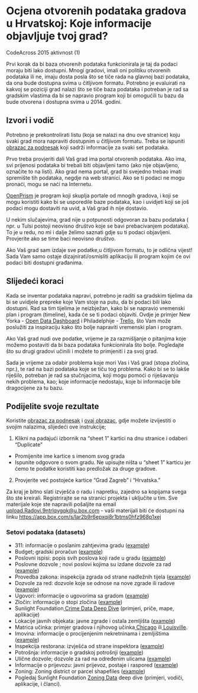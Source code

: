 Ocjena otvorenih podataka gradova u Hrvatskoj: Koje informacije objavljuje tvoj grad?
=============================

CodeAcross 2015 aktivnost (1)

Prvi korak da bi baza otvorenih podataka funkcionirala je taj da podaci moraju biti lako dostupni. Mnogi gradovi, imali oni politiku otvorenih podataka ili ne, imaju dosta posla što se tiče rada na glavnoj bazi podataka, da ona bude dostupna svima u čitljivom formatu. Potrebno je evaluirati na kakvoj se poziciji grad nalazi što se tiče baza podataka i potreban je rad sa gradskim vlastima da bi se napravio program koji bi omogućili tu bazu da bude otvorena i dostupna svima u 2014. godini.


Izvori i vodič
--------------

Potrebno je prekontrolirati listu (koja se nalazi na dnu ove stranice) koju svaki grad mora napraviti dostupnim u čitljivom formatu. Treba se ispuniti [obrazac za podnesak](http://www.google.com/url?q=http%3A%2F%2Fhr-city.census.okfn.org&sa=D&sntz=1&usg=AFQjCNGBp-BuN0Pdy4493pZ3WlFomhnY3Q) koji sadrži informacije za svaki set podataka.

Prvo treba provjeriti dali Vaš grad ima portal otvorenih podataka. Ako ima, svi prijenosi podataka bi trebali biti objavljeni tamo (ako nije objavljeno, označite to na listi). Ako grad nema portal, grad bi svejedno trebao imati spremište tih podataka, negdje na web stranici. Ako se ti podaci ne mogu pronaći, mogu se naći na Internetu.

[OpenPrism](http://www.google.com/url?q=http%3A%2F%2Fopenprism.thomaslevine.com%2F&sa=D&sntz=1&usg=AFQjCNF9r0mYPgxacj0FBNjButHWG6dfuw) je program koji skuplja portale od mnogih gradova, i koji se mogu koristiti kako bi se usporedile baze podataka, kao i uvidjeti koji se još podaci mogu dostaviti na uvid, a Vaš grad ih nije dostavio.

U nekim slučajevima, grad nije u potpunosti odgovoran za bazu podataka ( npr. u Tulsi postoji neovisno društvo koje se bavi prebacivanjem podataka). To je u redu, no mi i dalje želimo saznati gdje su ti podaci objavljeni. Provjerite ako se time baci neovisno društvo.

Ako Vaš grad sam izdaje sve podatke,u čitljivom formatu, to je odlična vijest! Sada Vam samo ostaje dizajnirati/osmisliti aplikaciju ili program kojim će ovi podaci biti dostupni građanima.

Slijedeći koraci
----------------

Kada se inventar podataka napravi, potrebno je raditi sa gradskim tijelima da bi se uvidjele prepreke koje Vam stoje na putu, da bi podaci bili lako dostupni. Rad sa tim tijelima je neizbježan, kako bi se napravio vremenski plan i program (timeline), kada će se ti podaci objaviti. Ovdje je primjer New Yorka - [Open Data Dashboard](https://www.google.com/url?q=https%3A%2F%2Fdata.cityofnewyork.us%2Fdashboard&sa=D&sntz=1&usg=AFQjCNHTzobclr40yvwhoq9-5t8iGZ1GUQ) i Philadelphije - [Trello](https://www.google.com/url?q=https%3A%2F%2Ftrello.com%2Fb%2FiUUy84lK%2Fcity-of-philadelphia-open-data-pipeline&sa=D&sntz=1&usg=AFQjCNFmtRJz50_n5PZ6JK_2ZD07W5rImg), što Vam može poslužiti za inspiraciju kako što bolje napraviti vremenski plan i program.

Ako Vaš grad nudi ove podatke, vrijeme je za razmišljanje o pitanjima koje možemo postaviti da bi baza podataka funkcionirala što bolje. Pogledajte što su drugi gradovi učinili i možete to primjeniti i za svoj grad.

Sada je vrijeme za odabir problema koje mori Vas i Vaš grad (stopa zločina, npr.), te rad na bazi podataka koje se tiču tog problema. Kako bi se to lakše riješilo, potreban je rad sa stučnjacima, koji mogu pomoći o riješavanju nekih problema, kao; koje informacije nedostaju, koje bi informacije bile dragocijene za tu bazu.

Podijelite svoje rezultate
--------------------------

Koristite [obrazac za podnesak](http://www.google.com/url?q=http%3A%2F%2Fhr-city.census.okfn.org&sa=D&sntz=1&usg=AFQjCNGBp-BuN0Pdy4493pZ3WlFomhnY3Q) i [ovaj obrazac](https://docs.google.com/spreadsheets/d/1ppSAVbfV8nxrAWMS5ggL3qBiZwZhGDTALH1XxL7YoHA/edit#gid=3), gdje možete izvijestiti o svojim nalazima, slijedeći ove instrukcije;

1. Klikni na padajući izbornik na “sheet 1” kartici na dnu stranice i odaberi “Duplicate”

-   Promijenite ime kartice s imenom svog grada
-   Ispunite odgovore o svom gradu. Ne upisujte ništa u “sheet 1” karticu jer ćemo te podatke koristiti kao predložak za druge gradove.

2. Provjerite već postojeće kartice “Grad Zagreb” i “Hrvatska.”

Za kraj je bitno slati izvješća o radu i napretku, zajedno sa kopijama svega što ste kreirali. Registrirajte se na stranici projekta i uključite u tim. Sve materijale koje ste napravili pošaljite na email upload.Radovi.9ntrlqvgqk@u.box.com - vaši materijali biti će dostupni na linku https://app.box.com/s/lar2b9r6epxqi8r1btms0hfz968p1xej

### Setovi podataka (datasets)

-   311: informacije o poslanim zahtjevima gradu ([example](https://www.google.com/url?q=https%3A%2F%2Fdata.sfgov.org%2FService-Requests-311-%2FCase-Data-from-San-Francisco-311%2Fvw6y-z8j6&sa=D&sntz=1&usg=AFQjCNF1A4Ny1ZUB4eU9Klj1dmCQ1sOUUA))
-   Budget; gradski proračun ([example](https://www.google.com/url?q=https%3A%2F%2Fdata.cityofchicago.org%2FAdministration-Finance%2FBudget-2014-Budget-Recommendations-Appropriations%2Fkpej-ig3k&sa=D&sntz=1&usg=AFQjCNEpnSmthGG5NbO6eKqGu3O5vIOpEQ))
-   Poslovni ispisi: popis svih poslova koji rade u gradu ([example](https://www.google.com/url?q=https%3A%2F%2Fdata.sfgov.org%2FBusiness-and-Economic-Development%2FBusinesses-Registered-In-San-Francisco-Active-Loca%2Fg8m3-pdis&sa=D&sntz=1&usg=AFQjCNFypB6Y5_DftsXnm_hyiaOl7aT-wQ))
-   Poslovne dozvole ; novi poslovi kojima su izdane dozvole za rad ([example](https://www.google.com/url?q=https%3A%2F%2Fdata.cityofchicago.org%2FCommunity-Economic-Development%2FBusiness-Licenses%2Fr5kz-chrr&sa=D&sntz=1&usg=AFQjCNEMw_V6gmmu5funVJ72RURaakzUMg))
-   Provedba zakona: inspekcija zgrada od strane nadležnih tijela ([example](https://www.google.com/url?q=https%3A%2F%2Fdata.sfgov.org%2FPublic-Health%2FHousing-Code-Violations-San-Francisco-CA%2F739v-w6y3&sa=D&sntz=1&usg=AFQjCNG69JCeFY49Msd43dpsN2rhxjmwLA))
-   Dozvole za red: dozvole koje se odnose na nove zgrade ili radove ([example](http://www.google.com/url?q=http%3A%2F%2Fportal.louisvilleky.gov%2Fdataset%2Fpermit-data&sa=D&sntz=1&usg=AFQjCNHJfc6o3JdaENJhB7nDSTxrLnQfBw))
-   Ugovori: informacije o ugovorima sa gradom ([example](https://www.google.com/url?q=https%3A%2F%2Fdata.cityofchicago.org%2FAdministration-Finance%2FContracts%2Frsxa-ify5&sa=D&sntz=1&usg=AFQjCNFLf6Q8iu7JQqyJe5wVIqXi7oDWug))
-   Zločin: informacije o stopi zločina ([example](http://www.google.com/url?q=http%3A%2F%2Fwww.opendataphilly.org%2Fopendata%2Fresource%2F215%2Fphiladelphia-police-part-one-crime-incidents%2F&sa=D&sntz=1&usg=AFQjCNG1hFsk8G9MewlKPVy4KV1WnYHauQ))
-   Sunlight Foundation[ Crime Data Deep Dive](http://www.google.com/url?q=http%3A%2F%2Fsunlightfoundation.com%2Fpolicy%2Fmunicipal_crime%2F&sa=D&sntz=1&usg=AFQjCNF_n7T_aUcGbKi-Ag-MIQ74fEqfiA) (primjeri, priče, mape, aplikacije)
-   Lokacije javnih objekata: javne zgrade i ostala zemljišta ([example](http://www.google.com/url?q=http%3A%2F%2Fwww.opendataphilly.org%2Fopendata%2Fresource%2F252%2Fcity-building-locations%2F&sa=D&sntz=1&usg=AFQjCNEMN-GTyF34KGBXuP4ui1FixkaMpA))
-   Matrica učinka: primjer gradova i njihovog učinka[ Chicago](http://www.google.com/url?q=http%3A%2F%2Fwww.cityofchicago.org%2Fcity%2Fen%2Fnarr%2Ffoia%2Fkey_performance_indicators0%2Fcity_management_benchmarks.html&sa=D&sntz=1&usg=AFQjCNFW7Drlxv9lQ9LBv7dBQLUS87OHSA) ili[ Louisville](http://www.google.com/url?q=http%3A%2F%2Flouiestat.louisvilleky.gov%2F&sa=D&sntz=1&usg=AFQjCNFP9ldwbC_lqBYE4UrGlt49T8n7Vg).
-   Imovina: informacije o procijenjenim nekretninama i zemljištima ([example](https://www.google.com/url?q=https%3A%2F%2Fdata.sfgov.org%2FProperty%2FSan-Francisco-Property-Assessment-Roll-FY1213-Q4%2F23jf-fjsw&sa=D&sntz=1&usg=AFQjCNHge6vvgQ7SJc0jt39RMnSWi3sxag))
-   Inspekcija restorana: izvješća od strane inspektora ([example](https://www.google.com/url?q=https%3A%2F%2Fdata.cityofchicago.org%2FHealth-Human-Services%2FFood-Inspections%2F4ijn-s7e5&sa=D&sntz=1&usg=AFQjCNHMtX3DpnFMT9oVrg-W4PX2ABNofQ))
-   Potrošnja: informacije o gradskoj potrošnji ([example](http://www.google.com/url?q=http%3A%2F%2Fportal.louisvilleky.gov%2Fdataset%2Fexpenditures-data&sa=D&sntz=1&usg=AFQjCNF4abrqKM0iM824uySdWGxxkTEBVw))
-   Ulične dozvole; dozvole za rad na određenim ulicama ([example](https://www.google.com/url?q=https%3A%2F%2Fdata.cityofchicago.org%2FTransportation%2FStreet-Closure-Permits-Current%2Favwc-kf7i&sa=D&sntz=1&usg=AFQjCNFQrCAwqOZGSZHWtkyYkA8QMD96wA))
-   Informacije o prijevozu: javni prijevoz, postaje i raspored ([example](http://www.google.com/url?q=http%3A%2F%2Fwww.opendataphilly.org%2Fopendata%2Fresource%2F101%2Fsepta-bus-and-rail-routes-and-times%2F&sa=D&sntz=1&usg=AFQjCNEDh-hpdAxOFY79ShOl3wrfNxfnlA))
-   Zoning: Zoning district or parcel shapefiles ([example](https://www.google.com/url?q=https%3A%2F%2Fdata.cityofchicago.org%2FCommunity-Economic-Development%2FBoundaries-Zoning-Districts-KML%2Fuati-b8hh&sa=D&sntz=1&usg=AFQjCNFbDNuH2jG76UPFOI1H1ZXlnEJj0g))
-   Pogledaj Sunlight Foundation [Zoning Data](http://www.google.com/url?q=http%3A%2F%2Fsunlightfoundation.com%2Fpolicy%2Fmunicipal_zoning%2F&sa=D&sntz=1&usg=AFQjCNGiqHEhExPTLzTngoHwR1UR2Xap2w) deep dive (primjeri, vodiči, aplikacije, i članci).
